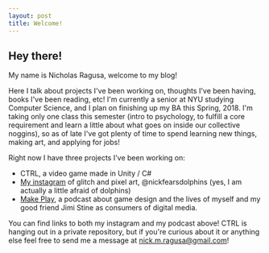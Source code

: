 ```yaml
---
layout: post
title: Welcome!
---
```


## Hey there!


My name is Nicholas Ragusa, welcome to my blog!


Here I talk about projects I've been working on, thoughts I've been having, books I've been reading, etc!  I'm currently a senior at NYU studying Computer Science, and I plan on finishing up my BA this Spring, 2018.  I'm taking only one class this semester (intro to psychology, to fulfill a core requirement and learn a little about what goes on inside our collective noggins), so as of late I've got plenty of time to spend learning new things, making art, and applying for jobs!


Right now I have three projects I've been working on:
- CTRL, a video game made in Unity / C#
- [My instagram](www.instagram.com/nickfearsdolphins/) of glitch and pixel art, @nickfearsdolphins (yes, I am actually a little afraid of dolphins)
- [Make Play](http://www.podcasts.com/make-play-6ac13cd09), a podcast about game design and the lives of myself and my good friend Jimi Stine as consumers of digital media.


You can find links to both my instagram and my podcast above!  CTRL is hanging out in a private repository, but if you're curious about it or anything else feel free to send me a message at nick.m.ragusa@gmail.com!
